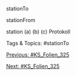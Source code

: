 stationTo
stationFrom
station
(a) (b) (c)
Protokoll

   Tags & Topics:
   #stationTo

[Previous: #KS_Folien_325](KS_Folien_325.md)

[Next: #KS_Folien_325](KS_Folien_325.md)